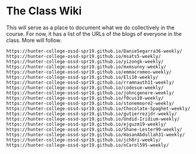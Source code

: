 # The Class Wiki

This will serve as a place to document what we do collectively in the
course. For now, it has a list of the URLs of the blogs of everyone in 
the class. More will follow.

    https://hunter-college-ossd-spr19.github.io/DanieSegarra36-weekly/
    https://hunter-college-ossd-spr19.github.io/msats5-weekly/
    https://hunter-college-ossd-spr19.github.io/yizongk-weekly/
    https://hunter-college-ossd-spr19.github.io/mxmsunny-weekly/
    https://hunter-college-ossd-spr19.github.io/emmacromeo-weekly/
    https://hunter-college-ossd-spr19.github.io/Eli10-weekly/
    https://hunter-college-ossd-spr19.github.io/rramnauth11-weekly/
    https://hunter-college-ossd-spr19.github.io/codesue-weekly/
    https://hunter-college-ossd-spr19.github.io/johncgenere-weekly/
    https://hunter-college-ossd-spr19.github.io/f0cus10-weekly/
    https://hunter-college-ossd-spr19.github.io/stonemoore2-weekly/
    https://hunter-college-ossd-spr19.github.io/Chocolate-Spaghet-weekly/
    https://hunter-college-ossd-spr19.github.io/gutierrezjdr-weekly/
    https://hunter-college-ossd-spr19.github.io/Undid-Iridium-weekly/
    https://hunter-college-ossd-spr19.github.io/ejguzm19-weekly/
    https://hunter-college-ossd-spr19.github.io/Shane-Lester99-weekly/
    https://hunter-college-ossd-spr19.github.io/HasanAbdullah31-weekly/
    https://hunter-college-ossd-spr19.github.io/jch8ri-weekly/
    https://hunter-college-ossd-spr19.github.io/nCarol595-weekly/

